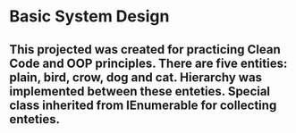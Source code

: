 # Basic System Design

## This projected was created for practicing Clean Code and OOP principles. There are five entities: plain, bird, crow, dog and cat. Hierarchy was implemented between these enteties. Special class inherited from IEnumerable for collecting enteties.
